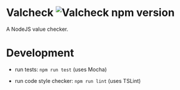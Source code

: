 # Valcheck ![Valcheck npm version](https://img.shields.io/npm/v/valcheck.svg)
A NodeJS value checker.

# Development
- run tests: `npm run test` (uses Mocha)
<!-- - generate coverage report: `npm run coverage` (uses istanbul) -->
<!-- - generate API documentation `npm run doc` (uses JSDoc) -->
- run code style checker: `npm run lint` (uses TSLint)

